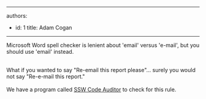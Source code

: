 

---
authors:
  - id: 1
    title: Adam Cogan
---




<span class='intro'> ​​​Microsoft Word spell checker is lenient about 'email' versus 'e-mail', but you should use 'email' instead.<div><br>What if you wanted to say &quot;Re-email this report please&quot;... surely you would not say &quot;Re-e-mail this report.&quot;</div><div><br>We have a program called&#160;<a href="https&#58;//www.ssw.com.au/ssw/CodeAuditor/Rules.aspx#Email">SSW Code Auditor​</a>&#160;to check for this rule.</div> </span>




